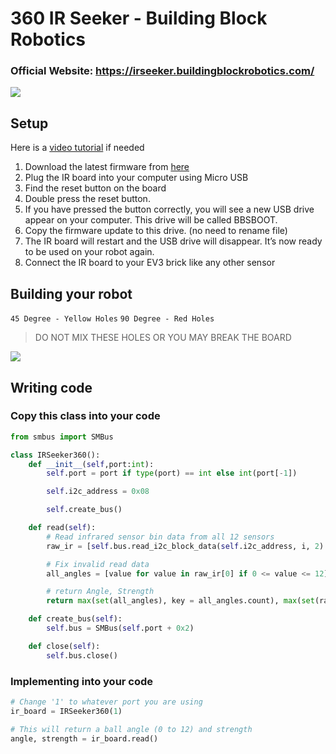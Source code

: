 # 360 IR Seeker - Building Block Robotics
### Official Website: https://irseeker.buildingblockrobotics.com/
![](https://3854067563-files.gitbook.io/~/files/v0/b/gitbook-x-prod.appspot.com/o/spaces%2Fwumhy9Amexb1fvjNOGl8%2Fuploads%2FGAIFGoCIqSNBC1NGZRd5%2FIR%20Seeker%20-%20v1-2%202%20.jpg?alt=media)

## Setup
Here is a [video tutorial](https://youtu.be/G23W2WtwAIw) if needed
 1. Download the latest firmware from [here](https://irseeker.buildingblockrobotics.com/updates/latest-version)
 2. Plug the IR board into your computer using Micro USB
 3. Find the reset button on the board
 4. Double press the reset button.
 5. If you have pressed the button correctly, you will see a new USB drive appear on your computer. This drive will be called BBSBOOT.
 6. Copy the firmware update to this drive. (no need to rename file)
 7. The IR board will restart and the USB drive will disappear. It’s now ready to be used on your robot again.
 8. Connect the IR board to your EV3 brick like any other sensor 
 
## Building your robot
`45 Degree - Yellow Holes`
`90 Degree - Red Holes`
> DO NOT MIX THESE HOLES OR YOU MAY BREAK THE BOARD

![](https://user-images.githubusercontent.com/60083582/222574224-28a1a3c3-0c22-4469-9c6b-1e1b0e48eb03.png)

## Writing code
### Copy this class into your code
```python
from smbus import SMBus

class IRSeeker360():
	def __init__(self,port:int):
		self.port = port if type(port) == int else int(port[-1])

		self.i2c_address = 0x08

		self.create_bus()

	def read(self):
		# Read infrared sensor bin data from all 12 sensors
		raw_ir = [self.bus.read_i2c_block_data(self.i2c_address, i, 2) for i in range(12)]

		# Fix invalid read data
		all_angles = [value for value in raw_ir[0] if 0 <= value <= 12]

		# return Angle, Strength
		return max(set(all_angles), key = all_angles.count), max(set(raw_ir[1]), key = raw_ir[1].count)

	def create_bus(self):
		self.bus = SMBus(self.port + 0x2)

	def close(self):
		self.bus.close()
```
### Implementing into your code
```python
# Change '1' to whatever port you are using
ir_board = IRSeeker360(1)

# This will return a ball angle (0 to 12) and strength
angle, strength = ir_board.read()
```
